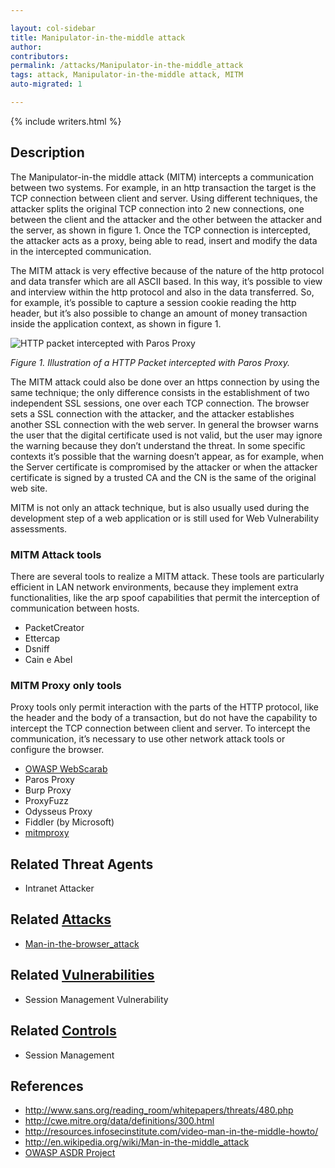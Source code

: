 ```yaml
---

layout: col-sidebar
title: Manipulator-in-the-middle attack
author: 
contributors: 
permalink: /attacks/Manipulator-in-the-middle_attack
tags: attack, Manipulator-in-the-middle attack, MITM
auto-migrated: 1

---
```


{% include writers.html %}

## Description

The Manipulator-in-the middle attack (MITM) intercepts a communication between two
systems. For example, in an http transaction the target is the TCP
connection between client and server. Using different techniques, the
attacker splits the original TCP connection into 2 new connections, one
between the client and the attacker and the other between the attacker
and the server, as shown in figure 1. Once the TCP connection is
intercepted, the attacker acts as a proxy, being able to read, insert
and modify the data in the intercepted communication.

The MITM attack is very effective because of the nature of the http
protocol and data transfer which are all ASCII based. In this way, it’s
possible to view and interview within the http protocol and also in the
data transferred. So, for example, it’s possible to capture a session
cookie reading the http header, but it’s also possible to change an
amount of money transaction inside the application context, as shown in
figure 1.

![HTTP packet intercepted with Paros Proxy](../assets/images/attacks/mitm-paros.jpg)

*Figure 1. Illustration of a HTTP Packet intercepted with Paros Proxy.*

The MITM attack could also be done over an https connection by using the
same technique; the only difference consists in the establishment of two
independent SSL sessions, one over each TCP connection. The browser sets
a SSL connection with the attacker, and the attacker establishes another
SSL connection with the web server. In general the browser warns the
user that the digital certificate used is not valid, but the user may
ignore the warning because they don’t understand the threat. In some
specific contexts it’s possible that the warning doesn’t appear, as for
example, when the Server certificate is compromised by the attacker or
when the attacker certificate is signed by a trusted CA and the CN is
the same of the original web site.

MITM is not only an attack technique, but is also usually used during
the development step of a web application or is still used for Web
Vulnerability assessments.

### MITM Attack tools

There are several tools to realize a MITM attack. These tools are
particularly efficient in LAN network environments, because they
implement extra functionalities, like the arp spoof capabilities that
permit the interception of communication between hosts.

  - PacketCreator
  - Ettercap
  - Dsniff
  - Cain e Abel

### MITM Proxy only tools

Proxy tools only permit interaction with the parts of the HTTP
protocol, like the header and the body of a transaction, but do not have
the capability to intercept the TCP connection between client and
server. To intercept the communication, it’s necessary to use other
network attack tools or configure the browser.

  - [OWASP WebScarab](OWASP_WebScarab "wikilink")
  - Paros Proxy
  - Burp Proxy
  - ProxyFuzz
  - Odysseus Proxy
  - Fiddler (by Microsoft)
  - [mitmproxy](https://mitmproxy.org/)

## Related Threat Agents

  - Intranet Attacker

## Related [Attacks](https://owasp.org/www-community/attacks/)

  - [Man-in-the-browser_attack](https://owasp.org/www-community/attacks/Man-in-the-browser_attack)

## Related [Vulnerabilities](https://owasp.org/www-community/vulnerabilities/)

  - Session Management Vulnerability

## Related [Controls](https://owasp.org/www-community/controls/)

  - Session Management

## References

  - http://www.sans.org/reading_room/whitepapers/threats/480.php
  - http://cwe.mitre.org/data/definitions/300.html
  - http://resources.infosecinstitute.com/video-man-in-the-middle-howto/
  - http://en.wikipedia.org/wiki/Man-in-the-middle_attack
  - [OWASP ASDR Project](https://owasp.org/www-pdf-archive/Developing_Secure_Applications_with_OWASP.pdf)
